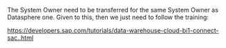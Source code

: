 The System Owner need to be transferred for the same System Owner as Datasphere one. Given to this, then we just need to follow the training:

https://developers.sap.com/tutorials/data-warehouse-cloud-bi1-connect-sac..html
